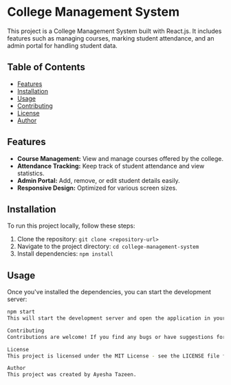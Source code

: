 # College Management System

This project is a College Management System built with React.js. It includes features such as managing courses, marking student attendance, and an admin portal for handling student data.

## Table of Contents

- [Features](#features)
- [Installation](#installation)
- [Usage](#usage)
- [Contributing](#contributing)
- [License](#license)
- [Author](#author)

## Features

- **Course Management:** View and manage courses offered by the college.
- **Attendance Tracking:** Keep track of student attendance and view statistics.
- **Admin Portal:** Add, remove, or edit student details easily.
- **Responsive Design:** Optimized for various screen sizes.

## Installation

To run this project locally, follow these steps:

1. Clone the repository: `git clone <repository-url>`
2. Navigate to the project directory: `cd college-management-system`
3. Install dependencies: `npm install`

## Usage

Once you've installed the dependencies, you can start the development server:

```bash
npm start
This will start the development server and open the application in your default web browser.

Contributing
Contributions are welcome! If you find any bugs or have suggestions for improvements, please open an issue or submit a pull request.

License
This project is licensed under the MIT License - see the LICENSE file for details.

Author
This project was created by Ayesha Tazeen.
